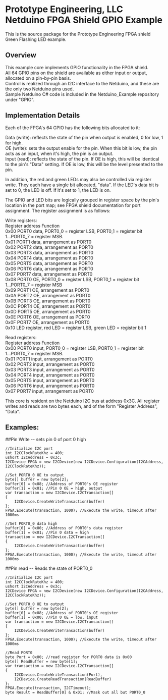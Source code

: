 Prototype Engineering, LLC Netduino FPGA Shield GPIO Example
============================================================

This is the source package for the Prototype Engineering FPGA shield Green Flashing LED example.

Overview
--------

This example core implements GPIO functionality in the FPGA shield.  
All 64 GPIO pins on the shield are available as either input or output, allocated on a pin-by-pin basis.  
Control is realized through an I2C interface to the Netduino, and these are the only two Netduino pins used.  
Sample Netduino C# code is included in the Netduino_Example repository under "GPIO".  

Implementation Details
----------------------
Each of the FPGA's 64 GPIO has the following bits allocated to it:  

Data (write): reflects the state of the pin when output is enabled, 0 for low, 1 for high.  
OE (write): sets the output enable for the pin.  When this bit is low, the pin acts as an input, when it's high, the pin is an output.  
Input (read): reflects the state of the pin.  If OE is high, this will be identical to the pin's "Data" setting.  If OE is low, this will be the level presented to the pin.  

In addition, the red and green LEDs may also be controlled via register write.  They each have a single bit allocated, "data".  If the LED's data bit is set to 0, the LED is off.  If it's set to 1, the LED is on.

The GPIO and LED bits are logically grouped in register space by the pin's location in the port map; see FPGA shield documentation for port assignment.  The register assignment is as follows:

Write registers:  
    Register address      Function  
    0x00                  PORT0 data, PORT0_0 = register LSB, PORT0_1 = register bit 1...PORT0_7 = register MSB.  
    0x01                  PORT1 data, arrangement as PORT0  
    0x02                  PORT2 data, arrangement as PORT0  
    0x03                  PORT3 data, arrangement as PORT0  
    0x04                  PORT4 data, arrangement as PORT0  
    0x05                  PORT5 data, arrangement as PORT0  
    0x06                  PORT6 data, arrangement as PORT0  
    0x07                  PORT7 data, arrangement as PORT0  
    0x08                  PORT0 OE, PORT0_0 = register LSB, PORT0_1 = register bit 1...PORT0_7 = register MSB  
    0x09                  PORT1 OE, arrangement as PORT0  
    0x0A                  PORT2 OE, arrangement as PORT0  
    0x0B                  PORT3 OE, arrangement as PORT0  
    0x0C                  PORT4 OE, arrangement as PORT0  
    0x0D                  PORT5 OE, arrangement as PORT0  
    0x0E                  PORT6 OE, arrangement as PORT0  
    0x0F                  PORT7 OE, arrangement as PORT0  
    0x10                  LED register, red LED = register LSB, green LED = register bit 1  

Read registers:  
    Register address      Function  
    0x00                  PORT0 input, PORT0_0 = register LSB, PORT0_1 = register bit 1...PORT0_7 = register MSB.  
    0x01                  PORT1 input, arrangement as PORT0  
    0x02                  PORT2 input, arrangement as PORT0  
    0x03                  PORT3 input, arrangement as PORT0  
    0x04                  PORT4 input, arrangement as PORT0  
    0x05                  PORT5 input, arrangement as PORT0  
    0x06                  PORT6 input, arrangement as PORT0  
    0x07                  PORT7 input, arrangement as PORT0  

This core is resident on the Netduino I2C bus at address 0x3C.  All register writes and reads are two bytes each, and of the form "Register Address", "Data".

Examples:
---------
##Pin Write -- sets pin 0 of port 0 high

    //Initialize I2C port
    int I2CClockRateKhz = 400;
    ushort I2CAddress = 0x3c;
    I2CDevice FPGA = new I2CDevice(new I2CDevice.Configuration(I2CAddress, I2CClockRateKhz));

    //Set PORT0_0 OE to output
    byte[] buffer = new byte[2];
    buffer[0] = 0x08; //Address of PORT0's OE register
    buffer[1] = 0x01; //Pin 0 OE = high, output
    var transaction = new I2CDevice.I2CTransaction[]
    {
        I2CDevice.CreateWriteTransaction(buffer)
    };
    FPGA.Execute(transaction, 1000); //Execute the write, timeout after 1000ms
    
    //Set PORT0_0 data high
    buffer[0] = 0x00; //Address of PORT0's data register
    buffer[1] = 0x01; //Pin 0 data = high
    transaction = new I2CDevice.I2CTransaction[]
    {
        I2CDevice.CreateWriteTransaction(buffer)
    };
    FPGA.Execute(transaction, 1000); //Execute the write, timeout after 1000ms

##Pin read -- Reads the state of PORT0_0

    //Initialize I2C port
    int I2CClockRateKhz = 400;
    ushort I2CAddress = 0x3c;
    I2CDevice FPGA = new I2CDevice(new I2CDevice.Configuration(I2CAddress, I2CClockRateKhz));

    //Set PORT0_0 OE to output
    byte[] buffer = new byte[2];
    buffer[0] = 0x08; //Address of PORT0's OE register
    buffer[1] = 0x00; //Pin 0 OE = low, input
    var transaction = new I2CDevice.I2CTransaction[]
    {
        I2CDevice.CreateWriteTransaction(buffer)
    };
    FPGA.Execute(transaction, 1000); //Execute the write, timeout after 1000ms
    
    //Read PORT0
    byte Port = 0x00; //read register for PORT0 data is 0x00
    byte[] ReadBuffer = new byte[1];
    var transaction = new I2CDevice.I2CTransaction[]
    {
        I2CDevice.CreateWriteTransaction(Port),
        I2CDevice.CreateReadTransaction(ReadBuffer)
    };
    FPGA.Execute(transaction, I2CTimeout);
    byte Result = ReadBuffer[0] & 0x01; //Mask out all but PORT0_0